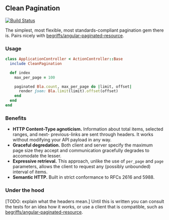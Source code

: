 ## Clean Pagination

[![Build Status](https://travis-ci.org/begriffs/clean_pagination.png?branch=master)](https://travis-ci.org/begriffs/clean_pagination)

The simplest, most flexible, most standards-compliant
pagination gem there is. Pairs nicely with
[begriffs/angular-paginated-resource](https://github.com/begriffs/angular-paginated-resource).

### Usage

```ruby
class ApplicationController < ActionController::Base
  include CleanPagination

  def index
    max_per_page = 100

    paginated Bla.count, max_per_page do |limit, offset|
      render json: Bla.limit(limit).offset(offset)
    end
  end
end
```

### Benefits

* **HTTP Content-Type agnoticism.** Information about total items,
  selected ranges, and next- previous-links are sent through headers.
  It works without modifying your API payload in any way.
* **Graceful degredation.** Both client and server specify the maximum
  page size they accept and communication gracefully degrades to
  accomodate the lesser.
* **Expressive retrieval.** This approach, unlike the use of `per_page` and
  `page` parameters, allows the client to request any (possibly unbounded)
  interval of items.
* **Semantic HTTP.** Built in strict conformance to RFCs 2616 and 5988.

### Under the hood

[TODO: explain what the headers mean.] Until this is written you can consult
the tests for an idea how it works, or use a client that is compatible, such as
[begriffs/angular-paginated-resource](https://github.com/begriffs/angular-paginated-resource).
